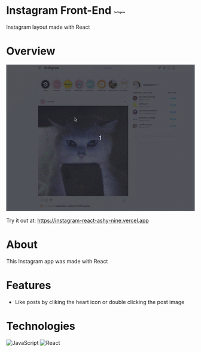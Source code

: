 # Instagram Front-End <img src="https://github.com/renatainacio/instagram-react/blob/main/public/assets/img/logo.png" width=30px>

Instagram layout made with React

# Overview
<img src="https://github.com/renatainacio/instagram-react/blob/main/public/assets/img/Instagram.gif">

Try it out at: https://instagram-react-ashy-nine.vercel.app

# About
This Instagram app was made with React

# Features
- Like posts by cliking the heart icon or double clicking the post image

# Technologies
  ![JavaScript](https://img.shields.io/badge/javascript-%23323330.svg?style=for-the-badge&logo=javascript&logoColor=%23F7DF1E)
	![React](https://img.shields.io/badge/react-%2320232a.svg?style=for-the-badge&logo=react&logoColor=%2361DAFB)
